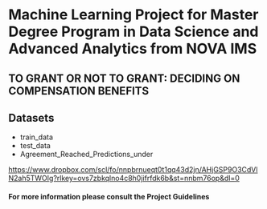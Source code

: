 # Machine Learning Project for Master Degree Program in Data Science and Advanced Analytics from NOVA IMS

## TO GRANT OR NOT TO GRANT: DECIDING ON COMPENSATION BENEFITS

## Datasets
- train_data
- test_data
- Agreement_Reached_Predictions_under
  
https://www.dropbox.com/scl/fo/nnpbrnueqt0t1qq43d2jn/AHjGSP9O3CdVlN2ah5TWOIg?rlkey=ovs7zbkqlno4c8h0jifrfdk6b&st=nnbm76op&dl=0

#### For more information please consult the Project Guidelines

